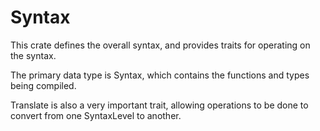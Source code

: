 # Syntax

This crate defines the overall syntax, and provides traits for operating on the syntax.

The primary data type is Syntax, which contains the functions and types being compiled.

Translate is also a very important trait, allowing operations to be done to convert from one SyntaxLevel to another.